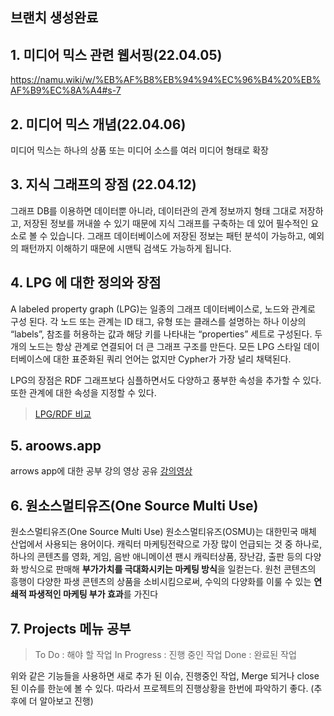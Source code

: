 ## 브랜치 생성완료

## 1. 미디어 믹스 관련 웹서핑(22.04.05)
<https://namu.wiki/w/%EB%AF%B8%EB%94%94%EC%96%B4%20%EB%AF%B9%EC%8A%A4#s-7>

## 2. 미디어 믹스 개념(22.04.06)
미디어 믹스는 하나의 상품 또는 미디어 소스를 여러 미디어 형태로 확장

## 3. 지식 그래프의 장점 (22.04.12)
그래프 DB를 이용하면 데이터뿐 아니라, 데이터관의 관계 정보까지 형태 그대로 저장하고,  저장된 정보를 꺼내쓸 수 있기 때문에 지식 그래프를 구축하는 데 있어 필수적인 요소로 볼 수 있습니다. 그래프 데이터베이스에 저장된 정보는 패턴 분석이 가능하고, 예외의 패턴까지 이해하기 때문에 시맨틱 검색도 가능하게 됩니다.

## 4. LPG 에 대한 정의와 장점
A labeled property graph (LPG)는 일종의 그래프 데이터베이스로, 노드와 관계로 구성 된다. 각 노드 또는 관계는 ID 태그, 유형 또는 클래스를 설명하는 하나 이상의 “labels”, 참조를 허용하는 값과 해당 키를 나타내는 “properties” 세트로 구성된다. 두 개의 노드는 항상 관계로 연결되어 더 큰 그래프 구조를 만든다. 모든 LPG 스타일 데이터베이스에 대한 표준화된 쿼리 언어는 없지만 Cypher가 가장 널리 채택된다.

LPG의 장점은 RDF 그래프보다 심플하면서도 다양하고 풍부한 속성을 추가할 수 있다. 또한 관계에 대한 속성을 지정할 수 있다.

> [LPG/RDF 비교](https://miro.medium.com/max/1400/1*FAK8MU1sYf6yrVpVmNQDzA.png)


## 5. aroows.app
arrows app에 대한 공부
강의 영상 공유
[강의영상](https://www.youtube.com/watch?v=ZHJ-BrKJ8A4)

## 6. 원소스멀티유즈(One Source Multi Use)
원소스멀티유즈(One Source Multi Use)
원소스멀티유즈(OSMU)는 대한민국 매체 산업에서 사용되는 용어이다. 캐릭터 마케팅전략으로 가장 많이 언급되는 것 중 하나로, 하나의 콘텐츠를 영화, 게임, 음반 애니메이션 팬시 캐릭터상품, 장난감, 출판 등의 다양화 방식으로 판매해 **부가가치를 극대화시키는 마케팅 방식**을 일컫는다.
원천 콘텐츠의 흥행이 다양한 파생 콘텐츠의 상품을 소비시킴으로써, 수익의 다양화를 이룰 수 있는 **연쇄적 파생적인 마케팅 부가 효과**를 가진다

## 7. Projects 메뉴 공부
> To Do : 해야 할 작업
> In Progress : 진행 중인 작업
> Done : 완료된 작업

위와 같은 기능들을 사용하면 새로 추가 된 이슈, 진행중인 작업, Merge 되거나 close 된 이슈를 한눈에 볼 수 있다.
따라서 프로젝트의 진행상황을 한번에 파악하기 좋다.
(추후에 더 알아보고 진행)

